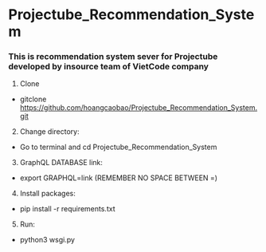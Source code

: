 # Projectube_Recommendation_System
### This is recommendation system sever for Projectube developed by insource team of VietCode company
1. Clone
- gitclone https://github.com/hoangcaobao/Projectube_Recommendation_System.git

2. Change directory:
- Go to terminal and cd Projectube_Recommendation_System

3. GraphQL DATABASE link:
- export GRAPHQL=link (REMEMBER NO SPACE BETWEEN =) 

4. Install packages:
- pip install -r requirements.txt

5. Run:
- python3 wsgi.py
